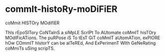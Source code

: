 # commIt-histoRy-moDiFiER
coMmit HISTOry MOdifIER

ThIs rEpoSITory CoNTaInS a siMpLE ScrIPt To AUtomate coMmIT hisTOry MOdIFicATions. The puRPose iS To tEsT GiT coMmIT aUtomATion, exPlORE hOw COmmIT hIstorY can be alTeREd, And ExPerimenT WIth GeNeRating coMmiTs uSing scripTS.

